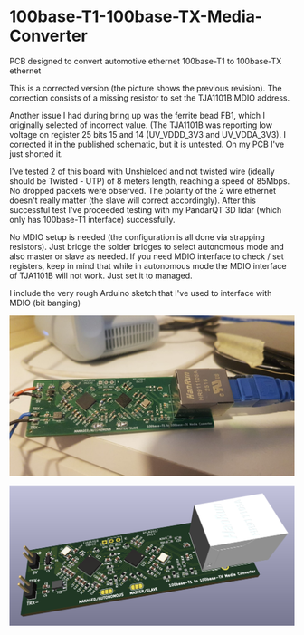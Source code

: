 # 100base-T1-100base-TX-Media-Converter
PCB designed to convert automotive ethernet 100base-T1 to 100base-TX ethernet

This is a corrected version (the picture shows the previous revision). The correction consists of a missing resistor to set the TJA1101B MDIO address.

Another issue I had during bring up was the ferrite bead FB1, which I originally selected of incorrect value. (The TJA1101B was reporting low voltage on register 25 bits 15 and 14 (UV_VDDD_3V3 and UV_VDDA_3V3). I corrected it in the published schematic, but it is untested. On my PCB I've just shorted it.

I've tested 2 of this board with Unshielded and not twisted wire (ideally should be Twisted - UTP) of 8 meters length, reaching a speed of 85Mbps. No dropped packets were observed.
The polarity of the 2 wire ethernet doesn't really matter (the slave will correct accordingly).
After this successful test I've proceeded testing with my PandarQT 3D lidar (which only has 100base-T1 interface) successfully.

No MDIO setup is needed (the configuration is all done via strapping resistors). Just bridge the solder bridges to select autonomous mode and also master or slave as needed.
If you need MDIO interface to check / set registers, keep in mind that while in autonomous mode the MDIO interface of TJA1101B will not work. Just set it to managed.

I include the very rough Arduino sketch that I've used to interface with MDIO (bit banging)

![alt text](picture.jpg)

![alt text](render.png)
